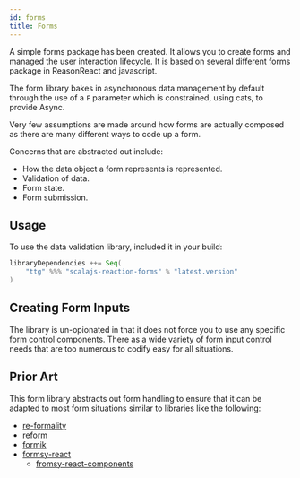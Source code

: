 ```yaml
---
id: forms
title: Forms
---
```


A simple forms package has been created. It allows you to create forms and
managed the user interaction lifecycle. It is based on several different forms
package in ReasonReact and javascript.

The form library bakes in asynchronous data management by default through the
use of a `F` parameter which is constrained, using cats, to provide Async.

Very few assumptions are made around how forms are actually composed as there
are many different ways to code up a form.

Concerns that are abstracted out include:

* How the data object a form represents is represented.
* Validation of data.
* Form state.
* Form submission.

## Usage

To use the data validation library, included it in your build:

```scala
libraryDependencies ++= Seq(
    "ttg" %%% "scalajs-reaction-forms" % "latest.version"
)
```

## Creating Form Inputs

The library is un-opionated in that it does not force you to use any specific
form control components. There as a wide variety of form input control needs
that are too numerous to codify easy for all situations.

## Prior Art

This form library abstracts out form handling to ensure that it can be adapted
to most form situations similar to libraries like the following:

* [re-formality](https://github.com/alexfedoseev/re-formality)
* [reform](https://github.com/Astrocoders/reform)
* [formik](https://jaredpalmer.com/formik)
* [formsy-react](https://github.com/christianalfoni/formsy-react)
    * [fromsy-react-components](https://github.com/twisty/formsy-react-components)

